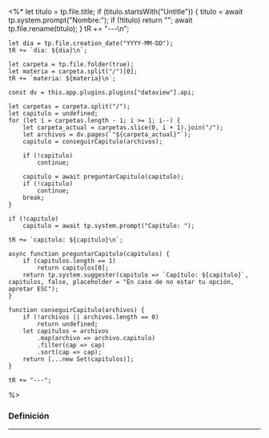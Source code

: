 <%* 
	let titulo = tp.file.title;
	if (titulo.startsWith("Untitle")) {
		titulo = await tp.system.prompt("Nombre:");
		if (!titulo)
			return "";
		await tp.file.rename(titulo);
	}
	tR += "---\n";

	let dia = tp.file.creation_date("YYYY-MM-DD");
	tR += `dia: ${dia}\n`;

	let carpeta = tp.file.folder(true);
	let materia = carpeta.split("/")[0];
	tR += `materia: ${materia}\n`;
	
	const dv = this.app.plugins.plugins["dataview"].api;

	let carpetas = carpeta.split("/");
	let capitulo = undefined;
	for (let i = carpetas.length - 1; i >= 1; i--) {
		let carpeta_actual = carpetas.slice(0, i + 1).join("/");
		let archivos = dv.pages(`"${carpeta_actual}"`);
		capitulo = conseguirCapitulo(archivos);
		
		if (!capitulo)
			continue;
		
		capitulo = await preguntarCapitulo(capitulo);
		if (!capitulo)
			continue;
		break;
	}

	if (!capitulo)
		capitulo = await tp.system.prompt("Capitulo: ");
	
	tR += `capitulo: ${capitulo}\n`;

	async function preguntarCapitulo(capitulos) {
		if (capitulos.length == 1)
			return capitulos[0];
		return tp.system.suggester(capitulo => `Capítulo: ${capitulo}`, capitulos, false, placeholder = "En caso de no estar tu opción, apretar ESC");
	}

	function conseguirCapitulo(archivos) {
		if (!archivos || archivos.length == 0)
			return undefined;
		let capitulos = archivos
			.map(archivo => archivo.capitulo)
			.filter(cap => cap)
			.sort(cap => cap);
		return [...new Set(capitulos)];
	}

	tR += "---";
%>
### Definición
---
